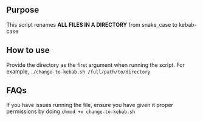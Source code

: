 ## Purpose
This script renames **ALL FILES IN A DIRECTORY** from snake_case to kebab-case

## How to use
Provide the directory as the first argument when running the script. For example,
`./change-to-kebab.sh /full/path/to/directory`

## FAQs
If you have issues running the file, ensure you have given it proper permissions by doing
`chmod +x change-to-kebab.sh`
